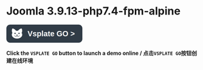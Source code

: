 # Joomla 3.9.13-php7.4-fpm-alpine

<a href="https://www.vsplate.com/?docker-compose=https://github.com/vsplate/dcenvs/joomla/3.9.13-php7.4-fpm-alpine"><img alt="VSPLATE GO" src="https://raw.githubusercontent.com/vsplate/images/master/vsgo_btn.png" width="200px"></a>

**Click the `VSPLATE GO` button to launch a demo online / 点击`VSPLATE GO`按钮创建在线环境**